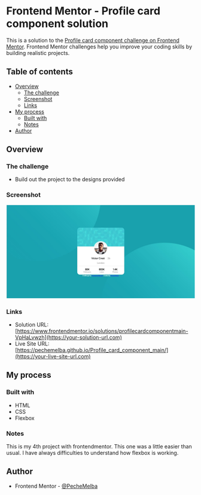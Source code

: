 # Frontend Mentor - Profile card component solution

This is a solution to the [Profile card component challenge on Frontend Mentor](https://www.frontendmentor.io/challenges/profile-card-component-cfArpWshJ). Frontend Mentor challenges help you improve your coding skills by building realistic projects. 

## Table of contents

- [Overview](#overview)
  - [The challenge](#the-challenge)
  - [Screenshot](#screenshot)
  - [Links](#links)
- [My process](#my-process)
  - [Built with](#built-with)
  - [Notes](#Notes)
- [Author](#author)

## Overview

### The challenge

- Build out the project to the designs provided

### Screenshot

![](./screenshot.jpg)

### Links

- Solution URL: [https://www.frontendmentor.io/solutions/profilecardcomponentmain-VpHaLvwzh](https://your-solution-url.com)
- Live Site URL: [https://pechemelba.github.io/Profile_card_component_main/](https://your-live-site-url.com)

## My process

### Built with

- HTML
- CSS
- Flexbox

### Notes
This is my 4th project with frontendmentor. This one was a little easier than usual.
I have always difficulties to understand how flexbox is working.

## Author

- Frontend Mentor - [@PecheMelba](https://www.frontendmentor.io/profile/PecheMelba)

